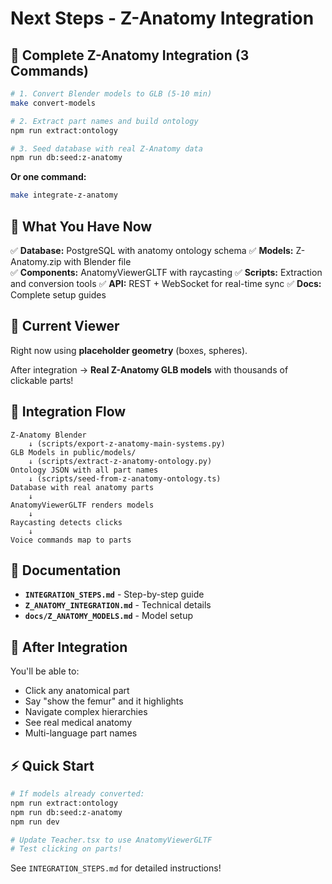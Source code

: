 # Next Steps - Z-Anatomy Integration

## 🎯 Complete Z-Anatomy Integration (3 Commands)

```bash
# 1. Convert Blender models to GLB (5-10 min)
make convert-models

# 2. Extract part names and build ontology
npm run extract:ontology

# 3. Seed database with real Z-Anatomy data
npm run db:seed:z-anatomy
```

**Or one command:**
```bash
make integrate-z-anatomy
```

## 📝 What You Have Now

✅ **Database:** PostgreSQL with anatomy ontology schema
✅ **Models:** Z-Anatomy.zip with Blender file  
✅ **Components:** AnatomyViewerGLTF with raycasting
✅ **Scripts:** Extraction and conversion tools
✅ **API:** REST + WebSocket for real-time sync
✅ **Docs:** Complete setup guides

## 🚀 Current Viewer

Right now using **placeholder geometry** (boxes, spheres).

After integration → **Real Z-Anatomy GLB models** with thousands of clickable parts!

## 🔄 Integration Flow

```
Z-Anatomy Blender
    ↓ (scripts/export-z-anatomy-main-systems.py)
GLB Models in public/models/
    ↓ (scripts/extract-z-anatomy-ontology.py)
Ontology JSON with all part names
    ↓ (scripts/seed-from-z-anatomy-ontology.ts)
Database with real anatomy parts
    ↓
AnatomyViewerGLTF renders models
    ↓
Raycasting detects clicks
    ↓
Voice commands map to parts
```

## 📖 Documentation

- **`INTEGRATION_STEPS.md`** - Step-by-step guide
- **`Z_ANATOMY_INTEGRATION.md`** - Technical details
- **`docs/Z_ANATOMY_MODELS.md`** - Model setup

## 🧪 After Integration

You'll be able to:
- Click any anatomical part
- Say "show the femur" and it highlights
- Navigate complex hierarchies
- See real medical anatomy
- Multi-language part names

## ⚡ Quick Start

```bash
# If models already converted:
npm run extract:ontology
npm run db:seed:z-anatomy
npm run dev

# Update Teacher.tsx to use AnatomyViewerGLTF
# Test clicking on parts!
```

See `INTEGRATION_STEPS.md` for detailed instructions!
